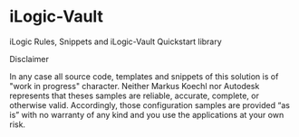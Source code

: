 # iLogic-Vault
iLogic Rules, Snippets and iLogic-Vault Quickstart library

Disclaimer

In any case all source code, templates and snippets of this solution is of "work in progress" character. 
Neither Markus Koechl nor Autodesk represents that theses samples are reliable, accurate, complete, or otherwise valid. 
Accordingly, those configuration samples are provided “as is” with no warranty of any kind and you use the applications at your own risk.
